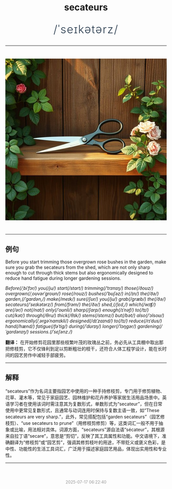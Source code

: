 <div align="center">

# secateurs

<div style="margin: 30px 0;">
<h1 style="font-size: 2.5em; font-weight: 300; letter-spacing: 2px; margin: 0; color: #2c3e50;">
/ˈseɪkətərz/
</h1>
</div>

</div>

---

<div align="center" style="margin: 40px 0;">

![secateurs](images/secateurs.png)

</div>

---

## 例句

Before you start trimming those overgrown rose bushes in the garden, make sure you grab the secateurs from the shed, which are not only sharp enough to cut through thick stems but also ergonomically designed to reduce hand fatigue during longer gardening sessions.

*Before(/ˌbiˈfɔr/) you(/ju/) start(/stɑrt/) trimming(/ˈtrɪmɪŋ/) those(/ðoʊz/) overgrown(/ˌoʊvərˈgroʊn/) rose(/roʊz/) bushes(/ˈbʊʃəz/) in(/ɪn/) the(/ðə/) garden,(/ˈgɑrdən,/) make(/meɪk/) sure(/ʃʊr/) you(/ju/) grab(/græb/) the(/ðə/) secateurs(/ˈseɪkətərz/) from(/frəm/) the(/ðə/) shed,(/ʃɛd,/) which(/wɪʧ/) are(/ər/) not(/nɑt/) only(/ˈoʊnli/) sharp(/ʃɑrp/) enough(/ɪˈnəf/) to(/tɪ/) cut(/kət/) through(/θru/) thick(/θɪk/) stems(/stɛmz/) but(/bət/) also(/ˈɔlsoʊ/) ergonomically(/ˌərgəˈnɑmɪkli/) designed(/dɪˈzaɪnd/) to(/tɪ/) reduce(/rɪˈdus/) hand(/hænd/) fatigue(/fəˈtig/) during(/ˈdʊrɪŋ/) longer(/ˈlɔŋgər/) gardening(/ˈgɑrdənɪŋ/) sessions.(/ˈsɛʃənz./)*

**翻译：** 在开始修剪花园里那些枝繁叶茂的玫瑰丛之前，务必先从工具棚中取出那把修枝剪，它不仅锋利到足以剪断粗壮的枝干，还符合人体工程学设计，能在长时间的园艺劳作中减轻手部疲劳。

---

## 解释

“secateurs”作为名词主要指园艺中使用的一种手持修枝剪，专门用于修剪植物、花草、灌木等，常见于家庭园艺、园林维护和花卉养护等家居生活用品场景中。英语学习者在使用该词时需注意其为复数形式，单数形式为“secateur”，但在日常使用中更常见复数形式，且通常与动词连用时保持与复数主语一致，如“These secateurs are very sharp.”，此外，常见搭配包括“garden secateurs”（园艺修枝剪）、“use secateurs to prune”（用修枝剪修剪）等，这类词汇一般不用于抽象或比喻，用法相对具体。词源方面，“secateurs”源自法语“sécateur”，其根源来自拉丁语“secare”，意思是“剪切”，反映了其工具属性和功能。中文语境下，准确翻译为“修枝剪”或“园艺剪”，强调其修剪枝叶的用途，不带贬义或褒义色彩，是中性、功能性的生活工具词汇，广泛用于描述家庭园艺用品，体现出实用性和专业性。


---

<div align="center" style="margin-top: 50px;">
<small style="color: #999; font-size: 0.9em;">2025-07-17 06:22:40</small>
</div>

